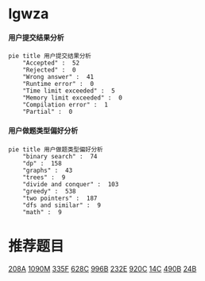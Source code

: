 # lgwza

<!-- tabs:start -->



#### **用户提交结果分析**

```mermaid
pie title 用户提交结果分析
    "Accepted" :  52
    "Rejected" :  0
    "Wrong answer" :  41
    "Runtime error" :  0
    "Time limit exceeded" :  5
    "Memory limit exceeded" :  0
    "Compilation error" :  1
    "Partial" :  0
```

#### **用户做题类型偏好分析**

```mermaid
pie title 用户做题类型偏好分析
    "binary search" :  74
    "dp" :  158
    "graphs" :  43
    "trees" :  9
    "divide and conquer" :  103
    "greedy" :  538
    "two pointers" :  187
    "dfs and similar" :  9
    "math" :  9
```



<!-- tabs:end -->
# 推荐题目
[208A](https://codeforces.com/contest/208/problem/A)
[1090M](https://codeforces.com/contest/1090/problem/M)
[335F](https://codeforces.com/contest/335/problem/F)
[628C](https://codeforces.com/contest/628/problem/C)
[996B](https://codeforces.com/contest/996/problem/B)
[232E](https://codeforces.com/contest/232/problem/E)
[920C](https://codeforces.com/contest/920/problem/C)
[14C](https://codeforces.com/contest/14/problem/C)
[490B](https://codeforces.com/contest/490/problem/B)
[24B](https://codeforces.com/contest/24/problem/B)
